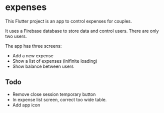 # expenses

This Flutter project is an app to control expenses for couples.

It uses a Firebase database to store data and control users. There are only two users.

The app has three screens:

- Add a new expense
- Show a list of expenses (inifinite loading)
- Show balance between users


## Todo

- Remove close session temporary button
- In expense list screen, correct too wide table.
- Add app icon

